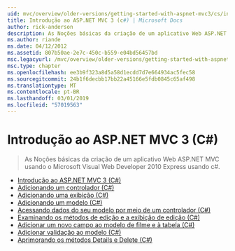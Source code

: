 ```yaml
---
uid: mvc/overview/older-versions/getting-started-with-aspnet-mvc3/cs/index
title: Introdução ao ASP.NET MVC 3 (c#) | Microsoft Docs
author: rick-anderson
description: As Noções básicas da criação de um aplicativo Web ASP.NET MVC usando o Microsoft Visual Web Developer 2010 Express usando c#.
ms.author: riande
ms.date: 04/12/2012
ms.assetid: 807b50ae-2e7c-450c-b559-e04bd56457bd
msc.legacyurl: /mvc/overview/older-versions/getting-started-with-aspnet-mvc3/cs
msc.type: chapter
ms.openlocfilehash: ee3b9f323a8d5a58d1ecdd7d7e664934ac5fec58
ms.sourcegitcommit: 24b1f6decbb17bb22a45166e5fdb0845c65af498
ms.translationtype: MT
ms.contentlocale: pt-BR
ms.lasthandoff: 03/01/2019
ms.locfileid: "57019563"
---
```

<a name="getting-started-with-aspnet-mvc-3-c"></a>Introdução ao ASP.NET MVC 3 (C#)
====================
> As Noções básicas da criação de um aplicativo Web ASP.NET MVC usando o Microsoft Visual Web Developer 2010 Express usando c#.


- [Introdução ao ASP.NET MVC 3 (C#)](intro-to-aspnet-mvc-3.md)
- [Adicionando um controlador (C#)](adding-a-controller.md)
- [Adicionando uma exibição (C#)](adding-a-view.md)
- [Adicionando um modelo (C#)](adding-a-model.md)
- [Acessando dados do seu modelo por meio de um controlador (C#)](accessing-your-models-data-from-a-controller.md)
- [Examinando os métodos de edição e a exibição de edição (C#)](examining-the-edit-methods-and-edit-view.md)
- [Adicionar um novo campo ao modelo de filme e à tabela (C#)](adding-a-new-field.md)
- [Adicionar validação ao modelo (C#)](adding-validation-to-the-model.md)
- [Aprimorando os métodos Details e Delete (C#)](improving-the-details-and-delete-methods.md)
